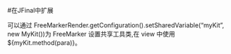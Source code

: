 #在JFinal中扩展

可以通过 FreeMarkerRender.getConfiguration().setSharedVariable(“myKit”, new MyKit())为 FreeMarker 设置共享工具类,在 view 中使用 ${myKit.method(para)}。
